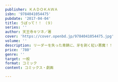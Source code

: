 ```yaml
---
publisher: ＫＡＤＯＫＡＷＡ
isbn: '9784041054475'
pubdate: '2017-04-04'
title: うぽって！！　（９）
series: ''
author: 天王寺キツネ／著
cover: 'https://cover.openbd.jp/9784041054475.jpg'
volume: ''
description: リーダーを失った青錆に、牙を剥く紅い悪魔！！
price: '780'
genre: ''
target: 一般
format: コミック
content: コミックス・劇画

---
```

